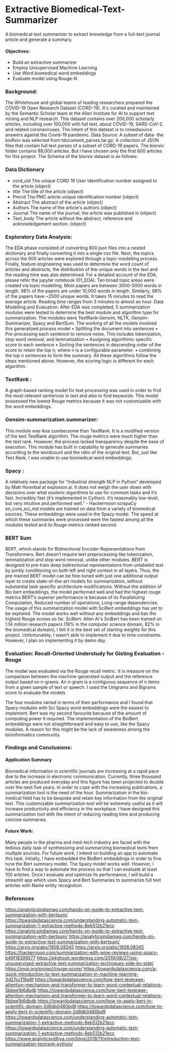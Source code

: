 # Extractive Biomedical-Text-Summarizer
A biomedical text summarizer to extract knowledge from a full-text journal article and generate a summary.

#### Objectives:
- 	Build an extractive summarizer 
- 	Employ Unsupervised Machine Learning
- 	Use Word biomedical word embeddings
- 	Evaluate model using Rouge-N

### Background:
The Whitehouse and global teams of leading researchers prepared the COVID-19 Open Research Dataset (CORD-19). It's curated and maintained by the Semantic Scholar team at the Allen Institute for AI to support text mining and NLP research. This dataset contains over 200,000 scholarly articles, including over 100,000 with full text, about COVID-19, SARS-CoV-2, and related coronaviruses. The intent of this dataset is to crowdsource answers against the Covid-19 pandemic.
Data Source:
A subset of data- the bioRxiv was selected from tdocument_parses.tar.gz: A collection of JSON files that contain full text parses of a subset of CORD-19 papers. The biorxiv folder contains 88,000 articles. But I have chosen only the first 600 articles for this project. The Schema of the biorxiv dataset is as follows:
### Data Dictionary
- cord_uid	The unique CORD 19 User Identification number assigned to the article	(object)
- title	The title of the article	(object)
- Pmcid	The PMC article unique identification number	(object)
- Abstract	The abstract of the article	(object)
- Authors	The name of the article's authors	(object)
- Journal	The name of the journal, the article was published in	(object)
- Text_body	The article without the abstract, reference and acknowledgement section.	(object)

### Exploratory Data Analysis:
The EDA phase consisted of converting 600 json files into a nested dictionary and finally converting it into a single csv file. Next, the topics across the 600 articles were explored through a topic-modelling process. Finally, feature engineering was used to determine the word count of articles and abstracts, the distribution of the unique words in the text and the reading time was also determined. For a detailed account of the EDA, please refer the jupyter notebook (01_EDA).
Ten broad topic areas were created via topic modelling. Most papers are between 3000-5000 words in length. 98% of the papers are under 10,000 words in length. Similarly, 98% of the papers have ~2500 unique words. It takes 15 minutes to read the average article. Reading time ranges from 3 minutes to almost an hour. 
Data Modelling and Evaluation:
After EDA was completed, 5 summarization modules were tested to determine the best module and algorithm type for summarization. The modules were TextRank-Gensim, NLTK, Gensim-Summarizer, Spacy and BertSum. The working of all the models involved this generalized process model 
  •	Splitting the document into sentences
  •	Pre-processing each sentence to remove noise. This includes tokenization, stop word removal, and lemmatization
  •	Assigning algorithmic specific score to each sentence
  •	Sorting the sentences in descending order of the score to retain the top n, where n is a configurable parameter.
  •	combining the top n sentences to form the summary. All these algorithms follow the steps mentioned above. However, the scoring logic is different for each      algorithm.
  
### TextRank :
A graph-based ranking model for text processing was used in order to find the most relevant sentences in text and also to find keywords. This model possessed the lowest Rouge metrics because it was not customizable with the word embeddings. 
### Gensim-summarization.summarizer: 
This module was less cumbersome than TextRank. It is a modified version of the text TextRank algorithm. The rouge metrics were much higher than the text rank. However, the process lacked transparency despite the ease of execution. This module has built in capability to generate summaries according to the wordcount and the ratio of the original text. But, just like Text Rank, I was unable to use biomedical word embeddings.
### Spacy : 
A relatively new package for “Industrial strength NLP in Python” developed by Matt Honnibal at explosion.ai. It does not weigh the user down with decisions over what esoteric algorithms to use for common tasks and it’s fast. Incredibly fast (it’s implemented in Cython). It’s reasonably low-level, but very intuitive and performed well.” - Hackermoon
scispaCy en_core_sci_md models are trained on data from a variety of biomedical sources. These embeddings were used in the Spacy model. The speed at which these summaries were processed were the fastest among all the modules tested and its Rouge metrics ranked second. 
### BERT Sum
BERT, which stands for Bidirectional Encoder Representations from Transformers. Bert doesn’t require text preprocessing like tokenization, lemmatization and stop word removal, unlike other modules. BERT is designed to pre-train deep bidirectional representations from unlabeled text by jointly conditioning on both left and right context in all layers. Thus, the pre-trained BERT model can be fine-tuned with just one additional output layer to create state-of-the-art models for summarization, without substantial task-specific architecture modifications. Without the addition of Bio bert embeddings, the model performed well and had the highest rouge metrics BERT’s superior performance is because of its Parallelizing Computation, Reduced number of operations, Long-range dependencies. The usage of this summarization model with SciBert embeddings has yet to be explored. The model works well without any embeddings and has the highest Rouge scores so far. 
SciBert: Allen AI's SciBert has been trained on 1.14 million research papers (18% in the computer science domain, 82% in the biomedical domain), I felt it is the best set of starting weights for this project. Unfortunately, I wasn’t able to implement it due to time constraints. However, I plan on implementing it by demo day.
### Evaluation: Recall-Oriented Understudy for Gisting Evaluation -Rouge
The model was evaluated via the Rouge recall metric. It is measure on the comparison between the machine-generated output and the reference output based on n-grams. An n-gram is a contiguous sequence of n items from a given sample of text or speech. I used the Unigrams and Bigrams score to evaluate the models

The four modules varied in terms of their performance and I found that Spacy modules with Sci Spacy word embeddings were the easiest to implement. Bert was my second favourite because of the amount of computing power it required. The implementation of the BioBert embeddings were not straightforward and easy to use, like the Spacy modules. A reason for this might be the lack of awareness among the bioinformatics community. 

### Findings and Conclusions:
#### Application Summary
Biomedical information in scientific journals are increasing at a rapid pace due to the increase in electronic communication. Currently, three thousand articles are produced everyday and this figure has been projected to double over the next five years. In order to cope with the increasing publications, a summarization tool is the need of the hour. Summarization in the bio-medical field has to be bespoke and retain key information from the original text. This customizable summarization tool will be extremely useful as it will increase productivity and efficiency in the workplace. I have designed this summarization tool with the intent of reducing reading time and producing concise summaries.
#### Future Work:
Many people in the pharma and med-tech industry are faced with the tedious daily task of synthesizing and summarizing biomedical texts from multiple sources. For future work, I intend on building an app to automate this task. Initially, I have embedded the BioBert embeddings in order to fine tune the Bert summary model. The Spacy model works well. However, I have to find a way to automate the process so that I can evaluate at least 100 articles. Once I evaluate and optimize its performance, I will build a streamlit app which uses Spacy and Bert Summaries to summarize full text articles with Name entity recognition. 

### References
https://analyticsindiamag.com/hands-on-guide-to-extractive-text-summarization-with-bertsum/
https://towardsdatascience.com/understanding-automatic-text-summarization-1-extractive-methods-8eb512b21ecc
https://analyticsindiamag.com/hands-on-guide-to-extractive-text-summarization-with-bertsum/
https://analyticsindiamag.com/hands-on-guide-to-extractive-text-summarization-with-bertsum/
https://arxiv.org/abs/1908.08345
https://arxiv.org/abs/1908.08345
https://hackernoon.com/summarization-with-wine-reviews-using-spacy-b49f18399577
https://pkghosh.wordpress.com/2019/06/27/six-unsupervised-extractive-text-summarization-techniques-side-by-side/
https://pypi.org/project/rouge-score/
https://towardsdatascience.com/a-quick-introduction-to-text-summarization-in-machine-learning-3d27ccf18a9f
https://towardsdatascience.com/how-bert-leverage-attention-mechanism-and-transformer-to-learn-word-contextual-relations-5bbee1b6dbdb
https://towardsdatascience.com/how-bert-leverage-attention-mechanism-and-transformer-to-learn-word-contextual-relations-5bbee1b6dbdb
https://towardsdatascience.com/how-to-apply-bert-in-scientific-domain-2d9db0480bd9
https://towardsdatascience.com/how-to-apply-bert-in-scientific-domain-2d9db0480bd9
https://towardsdatascience.com/understanding-automatic-text-summarization-1-extractive-methods-8eb512b21ecc
https://towardsdatascience.com/understanding-automatic-text-summarization-1-extractive-methods-8eb512b21ecc
https://www.analyticsvidhya.com/blog/2018/11/introduction-text-summarization-textrank-python/

